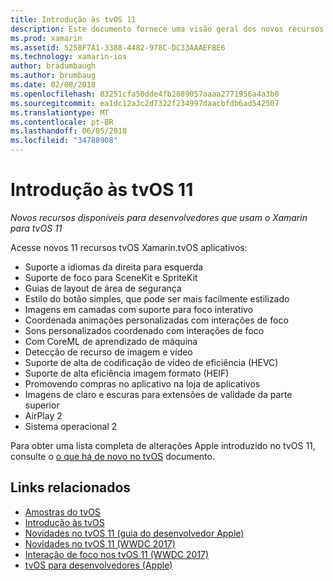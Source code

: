 ```yaml
---
title: Introdução às tvOS 11
description: Este documento fornece uma visão geral dos novos recursos disponíveis para desenvolvedores do Xamarin no tvOS 11 e links para notas de versão da Apple.
ms.prod: xamarin
ms.assetid: 5258F7A1-3388-4482-978C-DC33AAAEFBE6
ms.technology: xamarin-ios
author: bradumbaugh
ms.author: brumbaug
ms.date: 02/08/2018
ms.openlocfilehash: 83251cfa50dde4fb2089057aaaa2771956a4a3b0
ms.sourcegitcommit: ea1dc12a3c2d7322f234997daacbfdb6ad542507
ms.translationtype: MT
ms.contentlocale: pt-BR
ms.lasthandoff: 06/05/2018
ms.locfileid: "34788908"
---
```

# <a name="introduction-to-tvos-11"></a>Introdução às tvOS 11

_Novos recursos disponíveis para desenvolvedores que usam o Xamarin para tvOS 11_

Acesse novos 11 recursos tvOS Xamarin.tvOS aplicativos:

- Suporte a idiomas da direita para esquerda 
- Suporte de foco para SceneKit e SpriteKit
- Guias de layout de área de segurança 
- Estilo do botão simples, que pode ser mais facilmente estilizado
- Imagens em camadas com suporte para foco interativo
- Coordenada animações personalizadas com interações de foco
- Sons personalizados coordenado com interações de foco
- Com CoreML de aprendizado de máquina
- Detecção de recurso de imagem e vídeo
- Suporte de alta de codificação de vídeo de eficiência (HEVC)
- Suporte de alta eficiência imagem formato (HEIF)
- Promovendo compras no aplicativo na loja de aplicativos
- Imagens de claro e escuras para extensões de validade da parte superior
- AirPlay 2
- Sistema operacional 2

Para obter uma lista completa de alterações Apple introduzido no tvOS 11, consulte o [o que há de novo no tvOS](https://developer.apple.com/library/content/releasenotes/General/WhatsNewinTVOS/Articles/tvOS_11_0.html) documento.

## <a name="related-links"></a>Links relacionados

- [Amostras do tvOS](https://developer.xamarin.com/samples/tvos/all/)
- [Introdução às tvOS](~/ios/tvos/index.md)
- [Novidades no tvOS 11 (guia do desenvolvedor Apple)](https://developer.apple.com/library/content/releasenotes/General/WhatsNewinTVOS/Articles/tvOS_11_0.html)
- [Novidades no tvOS 11 (WWDC 2017)](https://developer.apple.com/videos/play/wwdc2017/209/)
- [Interação de foco nos tvOS 11 (WWDC 2017)](https://developer.apple.com/videos/play/wwdc2017/224/)
- [tvOS para desenvolvedores (Apple)](https://developer.apple.com/tvos/)
